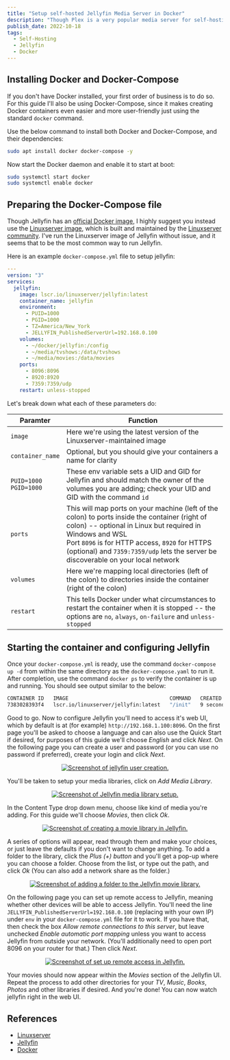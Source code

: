 ```yaml
---
title: "Setup self-hosted Jellyfin Media Server in Docker"
description: "Though Plex is a very popular media server for self-hosting, some open source enthusiasts prefer to use an alternative since Plex Media Server is not open source. A nice, simpler and admittedly less pretty alternative is Jellyfin. This guide will show you how to run it in Docker container."
publish_date: 2022-10-18
tags:
  - Self-Hosting
  - Jellyfin
  - Docker
---
```


<!-- ## Table of Contents

1. [Installing Docker and Docker-Compose](#install)
2. [Preparing and the Docker-Compose file](#compose)
3. [Starting the container and configuring Jellyfin](#config)
4. [References](#ref) -->

<div id='install'/>

## Installing Docker and Docker-Compose

If you don't have Docker installed, your first order of business is to do so.
For this guide I'll also be using Docker-Compose, since it makes creating Docker
containers even easier and more user-friendly just using the standard `docker`
command.

Use the below command to install both Docker and Docker-Compose, and their
dependencies:

```bash
sudo apt install docker docker-compose -y
```

Now start the Docker daemon and enable it to start at boot:

```bash
sudo systemctl start docker
sudo systemctl enable docker
```

<div id='compose'/>

## Preparing the Docker-Compose file

Though Jellyfin has an
<a href="https://hub.docker.com/r/jellyfin/jellyfin" target="_blank">official
Docker image</a>, I highly suggest you instead use the
<a href="https://hub.docker.com/r/linuxserver/jellyfin" target="_blank">Linuxserver
image</a>, which is built and maintained by the
<a href="https://www.linuxserver.io" target="_blank">Linuxserver community</a>.
I've run the Linuxserver image of Jellyfin without issue, and it seems that to
be the most common way to run Jellyfin.

Here is an example `docker-compose.yml` file to setup jellyfin:

```yaml
---
version: "3"
services:
  jellyfin:
    image: lscr.io/linuxserver/jellyfin:latest
    container_name: jellyfin
    environment:
      - PUID=1000
      - PGID=1000
      - TZ=America/New_York
      - JELLYFIN_PublishedServerUrl=192.168.0.100
    volumes:
      - ~/docker/jellyfin:/config
      - ~/media/tvshows:/data/tvshows
      - ~/media/movies:/data/movies
    ports:
      - 8096:8096
      - 8920:8920
      - 7359:7359/udp
    restart: unless-stopped
```

Let's break down what each of these parameters do:

| Paramter                    | Function                                                                                                                                                                                                                                                                                             |
| --------------------------- | ---------------------------------------------------------------------------------------------------------------------------------------------------------------------------------------------------------------------------------------------------------------------------------------------------- |
| `image`                     | Here we're using the latest version of the Linuxserver-maintained image                                                                                                                                                                                                                              |
| `container_name`            | Optional, but you should give your containers a name for clarity                                                                                                                                                                                                                                     |
| `PUID=1000`<br> `PGID=1000` | These env variable sets a UID and GID for Jellyfin and should match the owner of the volumes you are adding; check your UID and GID with the command `id`                                                                                                                                            |
| `ports`                     | This will map ports on your machine (left of the colon) to ports inside the container (right of colon) -- optional in Linux but required in Windows and WSL<br>Port `8096` is for HTTP access, `8920` for HTTPS (optional) and `7359:7359/udp` lets the server be discoverable on your local network |
| `volumes`                   | Here we're mapping local directories (left of the colon) to directories inside the container (right of the colon)                                                                                                                                                                                    |
| `restart`                   | This tells Docker under what circumstances to restart the container when it is stopped -- the options are `no`, `always`, `on-failure` and `unless-stopped`                                                                                                                                          |

<div id='config'/>

## Starting the container and configuring Jellyfin

Once your `docker-compose.yml` is ready, use the command `docker-compose up -d`
from within the same directory as the `docker-compose.yaml` to run it. After
completion, use the command `docker ps` to verify the container is up and
running. You should see output similar to the below:

```bash
CONTAINER ID   IMAGE                                 COMMAND   CREATED         STATUS         PORTS                                                                   NAMES
7383028393f4   lscr.io/linuxserver/jellyfin:latest   "/init"   9 seconds ago   Up 7 seconds   0.0.0.0:8096->8096/tcp, 0.0.0.0:8920->8920/tcp, 0.0.0.0:359->7359/udp   jellyfin
```

Good to go. Now to configure Jellyfin you'll need to access it's web UI, which
by default is at (for example) `http://192.168.1.100:8096`. On the first page
you'll be asked to choose a language and can also use the Quick Start if
desired, for purposes of this guide we'll choose _English_ and click _Next_. On
the following page you can create a user and password (or you can use no
password if preferred), create your login and click _Next_.

<div style="text-align:center">
  <a href="/img/blog/jellyfin1.png" target="_blank"><img src="/img/blog/jellyfin1.png" alt="Screenshot of jellyfin user creation." /></a>
</div>

You'll be taken to setup your media libraries, click on _Add Media Library_.

<div style="text-align:center">
  <a href="/img/blog/jellyfin2.png" target="_blank"><img src="/img/blog/jellyfin2.png" alt="Screenshot of Jellyfin media library setup." /></a>
</div>

In the Content Type drop down menu, choose like kind of media you're adding. For
this guide we'll choose _Movies_, then click _Ok_.

<div style="text-align:center">
  <a href="/img/blog/jellyfin3.png" target="_blank"><img src="/img/blog/jellyfin3.png" alt="Screenshot of creating a movie library in Jellyfin." /></a>
</div>

A series of options will appear, read through them and make your choices, or
just leave the defaults if you don't want to change anything. To add a folder to
the library, click the _Plus (+) button_ and you'll get a pop-up where you can
choose a folder. Choose from the list, or type out the path, and click _Ok_ (You
can also add a network share as the folder.)

<div style="text-align:center">
  <a href="/img/blog/jellyfin4.png" target="_blank"><img src="/img/blog/jellyfin4.png" alt="Screenshot of adding a folder to the Jellyfin movie library." /></a>
</div>

On the following page you can set up remote access to Jellyfin, meaning whether
other devices will be able to access Jellyfin. You'll need the line
`JELLYFIN_PublishedServerUrl=192.168.0.100` (replacing with your own IP) under
`env` in your `docker-compose.yml` file for it to work. If you have that, then
check the box _Allow remote connections to this server_, but leave unchecked
_Enable automatic port mapping_ unless you want to access Jellyfin from outside
your network. (You'll additionally need to open port 8096 on your router for
that.) Then click _Next_.

<div style="text-align:center">
  <a href="/img/blog/jellyfin5.png" target="_blank"><img src="/img/blog/jellyfin5.png" alt="Screenshot of set up remote access in Jellyfin." /></a>
</div>

Your movies should now appear within the _Movies_ section of the Jellyfin UI.
Repeat the process to add other directories for your _TV_, _Music_, _Books_,
_Photos_ and other libraries if desired. And you're done! You can now watch
jellyfin right in the web UI.

<div id='ref'/>

## References

- <a href="https://linuxserver.io" target="_blank">Linuxserver</a>
- <a href="https://jellyfin.org" target="_blank">Jellyfin</a>
- <a href="https://docker.com" target="_blank">Docker</a>
